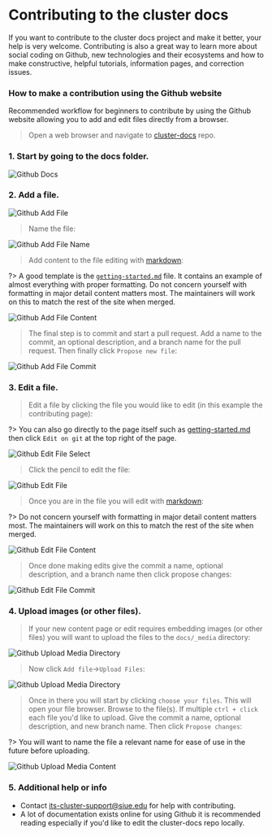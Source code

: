 # Contributing to the cluster docs

If you want to contribute to the cluster docs project and make it better, your help is very welcome. Contributing is also a great way to learn more about social coding on Github, new technologies and their ecosystems and how to make constructive, helpful tutorials, information pages, and correction issues.

### How to make a contribution using the Github website

Recommended workflow for beginners to contribute by using the Github website allowing you to add and edit files directly from a browser.

> Open a web browser and navigate to [cluster-docs](https://github.com/SIUE-ITS/cluster-docs) repo.

### 1. Start by going to the docs folder.

![Github Docs](_media/github/github_docs.png ':size=50%')

### 2. Add a file.

![Github Add File](_media/github/github_add_file.png ':size=50%')

> Name the file:

![Github Add File Name](_media/github/github_add_file_name.png ':size=50%')

> Add content to the file editing with [markdown](https://www.markdownguide.org/basic-syntax/):

?> A good template is the [`getting-started.md`](https://raw.githubusercontent.com/SIUE-ITS/cluster-docs/main/docs/getting-started.md) file. It contains an example of almost everything with proper formatting. Do not concern yourself with formatting in major detail content matters most. The maintainers will work on this to match the rest of the site when merged.

![Github Add File Content](_media/github/github_add_file_content.png ':size=50%')

> The final step is to commit and start a pull request. Add a name to the commit, an optional description, and a branch name for the pull request. Then finally click `Propose new file`:

![Github Add File Commit](_media/github/github_add_file_commit.png ':size=50%')

### 3. Edit a file.

> Edit a file by clicking the file you would like to edit (in this example the contributing page):

?> You can also go directly to the page itself such as [getting-started.md](https://docs.hpc.siue.edu/#/getting-started) then click `Edit on git` at the top right of the page.

![Github Edit File Select](_media/github/github_edit_file_select.png ':size=50%')

> Click the pencil to edit the file:

![Github Edit File](_media/github/github_edit_file.png ':size=50%')

> Once you are in the file you will edit with [markdown](https://www.markdownguide.org/basic-syntax/):

?> Do not concern yourself with formatting in major detail content matters most. The maintainers will work on this to match the rest of the site when merged.

![Github Edit File Content](_media/github/github_edit_file_content.png ':size=50%')

> Once done making edits give the commit a name, optional description, and a branch name then click propose changes:

![Github Edit File Commit](_media/github/github_edit_file_commit.png ':size=50%')

### 4. Upload images (or other files).
> If your new content page or edit requires embedding images (or other files) you will want to upload the files to the `docs/_media` directory:

![Github Upload Media Directory](_media/github/github_upload_media_directory.png ':size=50%')

> Now click `Add file`->`Upload Files`:

![Github Upload Media Directory](_media/github/github_upload_media.png ':size=50%')

> Once in there you will start by clicking `choose your files`. This will open your file browser. Browse to the file(s). If multiple `ctrl + click` each file you'd like to upload. Give the commit a name, optional description, and new branch name. Then click `Propose changes`:

?> You will want to name the file a relevant name for ease of use in the future before uploading.

![Github Upload Media Content](_media/github/github_upload_media_content.png ':size=50%')

### 5. Additional help or info
- Contact its-cluster-support@siue.edu for help with contributing.
- A lot of documentation exists online for using Github it is recommended reading especially if you'd like to edit the cluster-docs repo locally.
